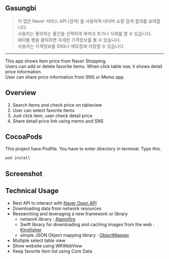 ## Gasungbi
> 이 앱은 Naver 서비스 API (검색) 를 사용하여 네이버 쇼핑 검색 결과를 보여줍니다.</br> 사용자는 좋아하는 물건을 선택하여 북마크 추가나 삭제를 할 수 있습니다.</br> 테이블 행을 클릭하면 자세한 가격정보를 볼 수 있습니다.</br> 사용자는 가격정보를 SNS나 메모장에 저장할 수 있습니다. 
---
This app shows item price from Naver Shopping.</br> Users can add or delete favorite items.
When click table row, it shows detail price information.</br> User can share price information from SNS or Memo app.

## Overview 
1. Search items and check price on tableview 
2. User can select favorite items
3. Just click item, user check detail price
4. Share detail price link using memo and SNS


## CocoaPods
This project have Podfile. You have to enter directory in terminal.
Type this.

```ruby
pod install
```

## Screenshot




## Technical Usage
- Rest API to interact with [Naver Open API](https://developers.naver.com/docs/search/shopping/)
- Downloading data from network resources 
- Researching and leveraging a new framework or library  
   * network library : [Alamofire](https://github.com/Alamofire/Alamofire)
   * Swift library for downloading and caching images from the web : [Kingfisher](https://github.com/onevcat/Kingfisher)
   * simple JSON Object mapping library : [ObjectMapper](https://github.com/tristanhimmelman/ObjectMapper)
- Multiple select table view 
- Show website using WKWebView
- Keep favorite item list using Core Data 




            
